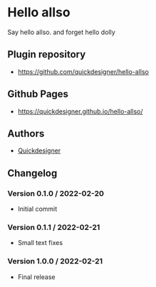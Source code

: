 # Hello allso

Say hello allso. and forget hello dolly

## Plugin repository
* https://github.com/quickdesigner/hello-allso

## Github Pages
* https://quickdesigner.github.io/hello-allso/

## Authors
* [Quickdesigner](https://allso.network)

## Changelog

### Version 0.1.0 / 2022-02-20
* Initial commit

### Version 0.1.1 / 2022-02-21
* Small text fixes

### Version 1.0.0 / 2022-02-21
* Final release